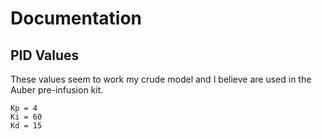 # Documentation

## PID Values
These values seem to work my crude model and I believe
are used in the Auber pre-infusion kit.

    Kp = 4
    Ki = 60
    Kd = 15